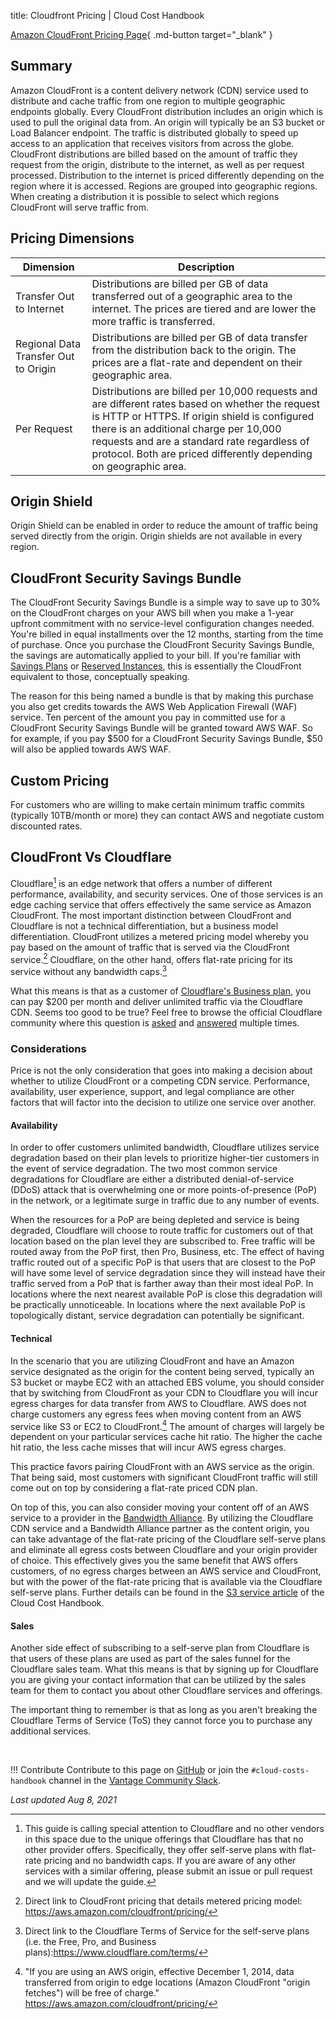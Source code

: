 title: Cloudfront Pricing | Cloud Cost Handbook

[Amazon CloudFront Pricing Page](https://aws.amazon.com/cloudfront/pricing/){ .md-button target="_blank" }

## Summary

Amazon CloudFront is a content delivery network (CDN) service used to distribute and cache traffic from one region to multiple geographic endpoints globally. Every CloudFront distribution includes an origin which is used to pull the original data from. An origin will typically be an S3 bucket or Load Balancer endpoint. The traffic is distributed globally to speed up access to an application that receives visitors from across the globe. CloudFront distributions are billed based on the amount of traffic they request from the origin, distribute to the internet, as well as per request processed. Distribution to the internet is priced differently depending on the region where it is accessed. Regions are grouped into geographic regions. When creating a distribution it is possible to select which regions CloudFront will serve traffic from.

## Pricing Dimensions

| Dimension | Description |
| -- | -- |
| Transfer Out to Internet | Distributions are billed per GB of data transferred out of a geographic area to the internet. The prices are tiered and are lower the more traffic is transferred. |
| Regional Data Transfer Out to Origin | Distributions are billed per GB of data transfer from the distribution back to the origin. The prices are a flat-rate and dependent on their geographic area. |
| Per Request | Distributions are billed per 10,000 requests and are different rates based on whether the request is HTTP or HTTPS. If origin shield is configured there is an additional charge per 10,000 requests and are a standard rate regardless of protocol. Both are priced differently depending on geographic area. |

## Origin Shield

Origin Shield can be enabled in order to reduce the amount of traffic being served directly from the origin. Origin shields are not available in every region.

## CloudFront Security Savings Bundle

The CloudFront Security Savings Bundle is a simple way to save up to 30% on the CloudFront charges on your AWS bill when you make a 1-year upfront commitment with no service-level configuration changes needed. You're billed in equal installments over the 12 months, starting from the time of purchase. Once you purchase the CloudFront Security Savings Bundle, the savings are automatically applied to your bill. If you're familiar with [Savings Plans](/aws/concepts/savings-plans) or [Reserved Instances](/aws/concepts/reserved-instances), this is essentially the CloudFront equivalent to those, conceptually speaking. 

The reason for this being named a bundle is that by making this purchase you also get credits towards the AWS Web Application Firewall (WAF) service. Ten percent of the amount you pay in committed use for a CloudFront Security Savings Bundle will be granted toward AWS WAF. So for example, if you pay $500 for a CloudFront Security Savings Bundle, $50 will also be applied towards AWS WAF. 

## Custom Pricing

For customers who are willing to make certain minimum traffic commits (typically 10TB/month or more) they can contact AWS and negotiate custom discounted rates.


## CloudFront Vs Cloudflare

Cloudflare[^whynoothervendors] is an edge network that offers a number of different performance, availability, and security services. One of those services is an edge caching service that offers effectively the same service as Amazon CloudFront. The most important distinction between CloudFront and Cloudflare is not a technical differentiation, but a business model differentiation. CloudFront utilizes a metered pricing model whereby you pay based on the amount of traffic that is served via the CloudFront service.[^cloudfrontpricing] Cloudflare, on the other hand, offers flat-rate pricing for its service without any bandwidth caps.[^cloudflaretos] 

What this means is that as a customer of [Cloudflare's Business plan](https://www.cloudflare.com/plans/business/), you can pay $200 per month and deliver unlimited traffic via the Cloudflare CDN. Seems too good to be true? Feel free to browse the official Cloudflare community where this question is [asked](https://community.cloudflare.com/t/to-support-about-cdn-plan/166219) and [answered](https://community.cloudflare.com/t/cloudflare-doesnt-mention-in-plans-that-how-much-monthly-bandwidth-will-provides/161097) multiple times.

### Considerations

Price is not the only consideration that goes into making a decision about whether to utilize CloudFront or a competing CDN service. Performance, availability, user experience, support, and legal compliance are other factors that will factor into the decision to utilize one service over another.

#### Availability

In order to offer customers unlimited bandwidth, Cloudflare utilizes service degradation based on their plan levels to prioritize higher-tier customers in the event of service degradation. The two most common service degradations for Cloudflare are either a distributed denial-of-service (DDoS) attack that is overwhelming one or more points-of-presence (PoP) in the network, or a legitimate surge in traffic due to any number of events. 

When the resources for a PoP are being depleted and service is being degraded, Cloudflare will choose to route traffic for customers out of that location based on the plan level they are subscribed to. Free traffic will be routed away from the PoP first, then Pro, Business, etc. The effect of having traffic routed out of a specific PoP is that users that are closest to the PoP will have some level of service degradation since they will instead have their traffic served from a PoP that is farther away than their most ideal PoP. In locations where the next nearest available PoP is close this degradation will be practically unnoticeable. In locations where the next available PoP is topologically distant, service degradation can potentially be significant.

#### Technical

In the scenario that you are utilizing CloudFront and have an Amazon service designated as the origin for the content being served, typically an S3 bucket or maybe EC2 with an attached EBS volume, you should consider that by switching from CloudFront as your CDN to Cloudflare you will incur egress charges for data transfer from AWS to Cloudflare. AWS does not charge customers any egress fees when moving content from an AWS service like S3 or EC2 to CloudFront.[^freeoriginegress] The amount of charges will largely be dependent on your particular services cache hit ratio. The higher the cache hit ratio, the less cache misses that will incur AWS egress charges.

This practice favors pairing CloudFront with an AWS service as the origin. That being said, most customers with significant  CloudFront traffic will still come out on top by considering a flat-rate priced CDN plan.

On top of this, you can also consider moving your content off of an AWS service to a provider in the [Bandwidth Alliance](https://www.cloudflare.com/bandwidth-alliance/). By utilizing the Cloudflare CDN service and a Bandwidth Alliance partner as the content origin, you can take advantage of the flat-rate pricing of the Cloudflare self-serve plans and eliminate all egress costs between Cloudflare and your origin provider of choice. This effectively gives you the same benefit that AWS offers customers, of no egress charges between an AWS service and CloudFront, but with the power of the flat-rate pricing that is available via the Cloudflare self-serve plans. Further details can be found in the [S3 service article](https://handbook.vantage.sh/aws/services/s3-pricing/#s3-vs-bandwidth-alliance-partner) of the Cloud Cost Handbook.

<!--- Add a section here explaining considerations around the usage of a single domain over multiple domains -->

#### Sales

Another side effect of subscribing to a self-serve plan from Cloudflare is that users of these plans are used as part of the sales funnel for the Cloudflare sales team. What this means is that by signing up for Cloudflare you are giving your contact information that can be utilized by the sales team for them to contact you about other Cloudflare services and offerings. 

The important thing to remember is that as long as you aren't breaking the Cloudflare Terms of Service (ToS) they cannot force you to purchase any additional services.


[^whynoothervendors]: This guide is calling special attention to Cloudflare and no other vendors in this space due to the unique offerings that Cloudflare has that no other provider offers. Specifically, they offer self-serve plans with flat-rate pricing and no bandwidth caps. If you are aware of any other services with a similar offering, please submit an issue or pull request and we will update the guide.

[^cloudfrontpricing]: Direct link to CloudFront pricing that details metered pricing model: https://aws.amazon.com/cloudfront/pricing/

[^cloudflaretos]: Direct link to the Cloudflare Terms of Service for the self-serve plans (i.e. the Free, Pro, and Business plans):https://www.cloudflare.com/terms/

[^freeoriginegress]: "If you are using an AWS origin, effective December 1, 2014, data transferred from origin to edge locations (Amazon CloudFront "origin fetches") will be free of charge." https://aws.amazon.com/cloudfront/pricing/

<br/>

!!! Contribute
    Contribute to this page on [GitHub](https://github.com/vantage-sh/handbook) or join the `#cloud-costs-handbook` channel in the [Vantage Community Slack](https://vantage.sh/slack).

_Last updated Aug 8, 2021_